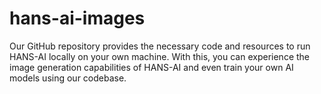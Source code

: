 # hans-ai-images
Our GitHub repository provides the necessary code and resources to run HANS-AI locally on your own machine. With this, you can experience the image generation capabilities of HANS-AI and even train your own AI models using our codebase.
